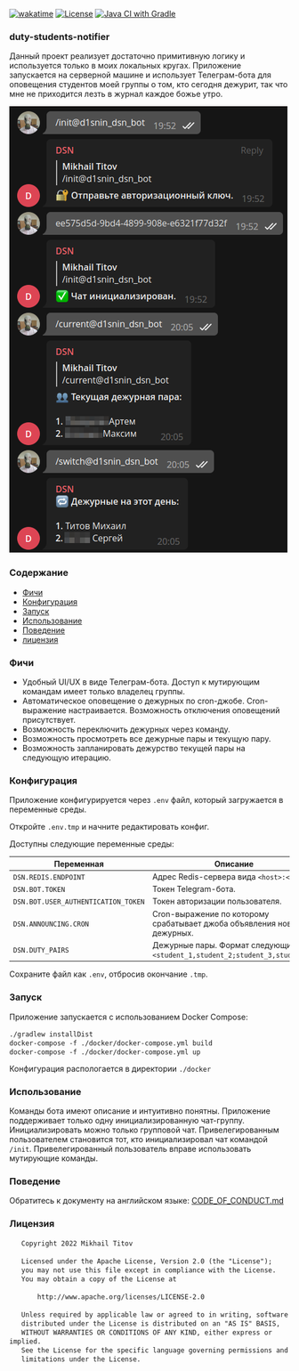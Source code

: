 [![wakatime](https://wakatime.com/badge/user/e4446807-0aa6-4ba9-92ea-2a7632bc44c9/project/702fa278-ec20-4b56-9552-bf1387ffec62.svg)](https://wakatime.com/badge/user/e4446807-0aa6-4ba9-92ea-2a7632bc44c9/project/702fa278-ec20-4b56-9552-bf1387ffec62)
[![License](https://img.shields.io/badge/License-Apache_2.0-blue.svg)](https://opensource.org/licenses/Apache-2.0)
[![Java CI with Gradle](https://github.com/d1snin/duty-students-notifier/actions/workflows/gradle.yml/badge.svg?branch=main)](https://github.com/d1snin/duty-students-notifier/actions/workflows/gradle.yml)

### duty-students-notifier

Данный проект реализует достаточно примитивную логику и используется
только в моих локальных кругах. Приложение запускается на серверной
машине и использует Телеграм-бота для оповещения студентов моей
группы о том, кто сегодня дежурит, так что мне не приходится лезть
в журнал каждое божье утро.

![](img/screenshot/ux.png)

### Содержание

- [Фичи](#Фичи)
- [Конфигурация](#Конфигурация)
- [Запуск](#Запуск)
- [Использование](#Использование)
- [Поведение](#Поведение)
- [лицензия](#Лицензия)

### Фичи

- Удобный UI/UX в виде Телеграм-бота. Доступ к мутирующим
  командам имеет только владелец группы.
- Автоматическое оповещение о дежурных по cron-джобе.
  Cron-выражение настраивается. Возможность отключения
  оповещений присутствует.
- Возможность переключить дежурных через команду.
- Возможность просмотреть все дежурные пары и текущую пару.
- Возможность запланировать дежурство текущей пары на следующую
  итерацию.

### Конфигурация

Приложение конфигурируется через `.env` файл, который
загружается в переменные среды.

Откройте `.env.tmp` и начните редактировать конфиг.

Доступны следующие переменные среды:

| Переменная                        | Описание                                                                     |
|-----------------------------------|------------------------------------------------------------------------------|
| `DSN.REDIS.ENDPOINT`              | Адрес Redis-сервера вида `<host>:<port>`.                                    |
| `DSN.BOT.TOKEN`                   | Токен Telegram-бота.                                                         |
| `DSN.BOT.USER_AUTHENTICATION_TOKEN` | Токен авторизации пользователя.                                              |
| `DSN.ANNOUNCING.CRON`             | Cron-выражение по которому срабатывает джоба объявления новых дежурных.      |
| `DSN.DUTY_PAIRS`                   | Дежурные пары. Формат следующий: `<student_1,student_2;student_3,student_4>` |

Сохраните файл как `.env`, отбросив окончание `.tmp`.

### Запуск

Приложение запускается с использованием Docker Compose:

```shell
./gradlew installDist
docker-compose -f ./docker/docker-compose.yml build
docker-compose -f ./docker/docker-compose.yml up
```

Конфигурация распологается в директории `./docker`

### Использование

Команды бота имеют описание и интуитивно понятны. 
Приложение поддерживает только одну инициализированную чат-группу.
Инициализировать можно только групповой чат.
Привелегированным пользователем становится тот, кто инициализировал чат командой `/init`.
Привелегированный пользователь вправе использовать мутирующие команды.

### Поведение

Обратитесь к документу на английском языке: [CODE_OF_CONDUCT.md](./CODE_OF_CONDUCT.md)

### Лицензия

```
   Copyright 2022 Mikhail Titov

   Licensed under the Apache License, Version 2.0 (the "License");
   you may not use this file except in compliance with the License.
   You may obtain a copy of the License at

       http://www.apache.org/licenses/LICENSE-2.0

   Unless required by applicable law or agreed to in writing, software
   distributed under the License is distributed on an "AS IS" BASIS,
   WITHOUT WARRANTIES OR CONDITIONS OF ANY KIND, either express or implied.
   See the License for the specific language governing permissions and
   limitations under the License.
```
